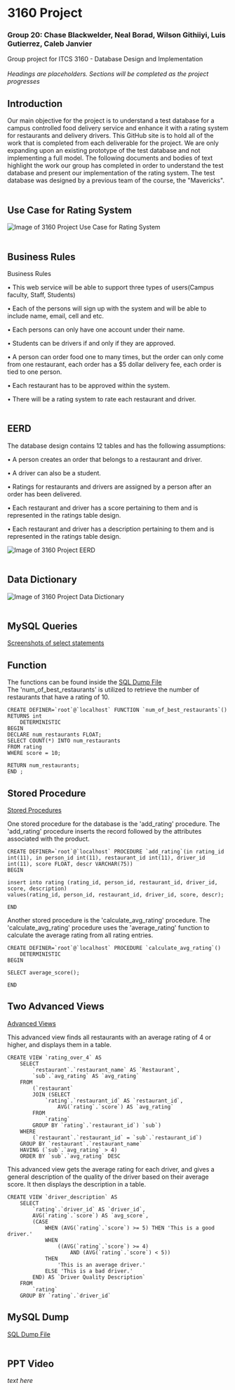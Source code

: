 # 3160 Project
### Group 20: Chase Blackwelder, Neal Borad, Wilson Githiiyi, Luis Gutierrez, Caleb Janvier
Group project for ITCS 3160 -  Database Design and Implementation
<br/>
<br/>
*Headings are placeholders. Sections will be completed as the project progresses*

## Introduction
Our main objective for the project is to understand a test database for a campus controlled food delivery service and enhance it with a rating system for restaurants and delivery drivers. This GitHub site is to hold all of the work that is completed from each deliverable for the project. We are only expanding upon an existing prototype of the test database and not implementing a full model. The following documents and bodies of text highlight the work our group has completed in order to understand the test database and present our implementation of the rating system.
The test database was designed by a previous team of the course, the "Mavericks".
<br/>
<br/>
## Use Case for Rating System
![Image of 3160 Project Use Case for Rating System](https://github.com/chasey55/3160Project/blob/main/images/Rating%20Use%20Case%20Diagram.png)
<br/>
<br/>
## Business Rules
Business Rules

•	This web service will be able to support three types of users(Campus faculty, Staff, Students)

•	Each of the persons will sign up with the system and will be able to include name, email, cell and etc. 

•	Each persons can only have one account under their name. 

•	Students can be drivers if and only if they are approved. 

•	A person can order food one to many times, but the order can only come from one restaurant, each order has a $5 dollar delivery fee, each order is tied to one person.

•	Each restaurant has to be approved within the system.

•	There will be a rating system to rate each restaurant and driver. 
<br/>
<br/>
## EERD
The database design contains 12 tables and has the following assumptions:

•	A person creates an order that belongs to a restaurant and driver.

•	A driver can also be a student.

•	Ratings for restaurants and drivers are assigned by a person after an order has been delivered.

•	Each restaurant and driver has a score pertaining to them and is represented in the ratings table design.

•	Each restaurant and driver has a description pertaining to them and is represented in the ratings table design.

![Image of 3160 Project EERD](https://github.com/chasey55/3160Project/blob/main/images/EERD.PNG)
<br/>
<br/>
## Data Dictionary
![Image of 3160 Project Data Dictionary](https://github.com/chasey55/3160Project/blob/main/images/Data%20Dictionary.PNG) 
<br/>
<br/>
## MySQL Queries
[Screenshots of select statements](https://github.com/chasey55/3160Project/tree/main/Screenshots%20of%20Select%20Statements)
<br>
## Function

The functions can be found inside the [SQL Dump File](https://github.com/chasey55/3160Project/tree/main/SQL%20Dump%20File/Campus_Eats_Dump.sql)\
The 'num_of_best_restaurants' is utilized to retrieve the number of restaurants that have a rating of 10.

```mysql
CREATE DEFINER=`root`@`localhost` FUNCTION `num_of_best_restaurants`() RETURNS int
    DETERMINISTIC
BEGIN
DECLARE num_restaurants FLOAT; 
SELECT COUNT(*) INTO num_restaurants
FROM rating
WHERE score = 10;

RETURN num_restaurants;
END ;
```

## Stored Procedure
[Stored Procedures](https://github.com/chasey55/3160Project/tree/main/Stored%20Procedures)

One stored procedure for the database is the 'add_rating' procedure. The 'add_rating' procedure inserts the record followed by the attributes associated with the product. 

```mysql
CREATE DEFINER=`root`@`localhost` PROCEDURE `add_rating`(in rating_id int(11), in person_id int(11), restaurant_id int(11), driver_id int(11), score FLOAT, descr VARCHAR(75))
BEGIN

insert into rating (rating_id, person_id, restaurant_id, driver_id, score, description) 
values(rating_id, person_id, restaurant_id, driver_id, score, descr);

END
```

Another stored procedure is the 'calculate_avg_rating' procedure. The 'calculate_avg_rating' procedure uses the 'average_rating' function to calculate the average rating from all rating entries.

```mysql
CREATE DEFINER=`root`@`localhost` PROCEDURE `calculate_avg_rating`()
    DETERMINISTIC
BEGIN

SELECT average_score();

END
```

## Two Advanced Views
[Advanced Views](https://github.com/chasey55/3160Project/tree/main/Advanced%20Views)

This advanced view finds all restaurants with an average rating of 4 or higher, and displays them in a table.


```mysql
CREATE VIEW `rating_over_4` AS
    SELECT 
        `restaurant`.`restaurant_name` AS `Restaurant`,
        `sub`.`avg_rating` AS `avg_rating`
    FROM
        (`restaurant`
        JOIN (SELECT 
            `rating`.`restaurant_id` AS `restaurant_id`,
                AVG(`rating`.`score`) AS `avg_rating`
        FROM
            `rating`
        GROUP BY `rating`.`restaurant_id`) `sub`)
    WHERE
        (`restaurant`.`restaurant_id` = `sub`.`restaurant_id`)
    GROUP BY `restaurant`.`restaurant_name`
    HAVING (`sub`.`avg_rating` > 4)
    ORDER BY `sub`.`avg_rating` DESC
```

This advanced view gets the average rating for each driver, and gives a general description of the quality of the driver based on their average score. It then displays the description in a table. 

```mysql
CREATE VIEW `driver_description` AS
    SELECT 
        `rating`.`driver_id` AS `driver_id`,
        AVG(`rating`.`score`) AS `avg_score`,
        (CASE
            WHEN (AVG(`rating`.`score`) >= 5) THEN 'This is a good driver.'
            WHEN
                ((AVG(`rating`.`score`) >= 4)
                    AND (AVG(`rating`.`score`) < 5))
            THEN
                'This is an average driver.'
            ELSE 'This is a bad driver.'
        END) AS `Driver Quality Description`
    FROM
        `rating`
    GROUP BY `rating`.`driver_id`
```


## MySQL Dump
[SQL Dump File](https://github.com/chasey55/3160Project/tree/main/SQL%20Dump%20File)
<br/>
<br/>
## PPT Video
*text here*
<br/>
<br/>
